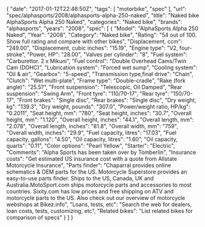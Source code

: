{
    "date": "2017-01-12T22:46:50Z",
    "tags": [
        "motorbike",
        "spec"
    ],
    "url": "spec\/alphasports\/2008\/alphasports-alpha-250-naked",
    "title": "Naked bike AlphaSports Alpha 250 Naked",
    "categories": "Naked bike",
    "brands": "alphasports",
    "years": "2008",
    "spec": [
        {
            "Model": "AlphaSports Alpha 250 Naked",
            "Year": "2008",
            "Category": "Naked bike",
            "Rating": "54 out of 100. Show full rating and compare with other bikes",
            "Displacement, ccm": "249.00",
            "Displacement, cubic inches": "15.19",
            "Engine type": "V2, four-stroke",
            "Power, HP": "28.00",
            "Valves per cylinder": "8",
            "Fuel system": "Carburettor. 2 x Mikuni",
            "Fuel control": "Double Overhead Cams\/Twin Cam (DOHC)",
            "Lubrication system": "Forced wet sump",
            "Cooling system": "Oil & air",
            "Gearbox": "5-speed",
            "Transmission type,final drive": "Chain",
            "Clutch": "Wet multi-plate",
            "Frame type": "Double-cradle",
            "Rake (fork angle)": "25.5?",
            "Front suspension": "Telescopic, Oil Damped",
            "Rear suspension": "Swing Arm",
            "Front tyre": "110\/70-17",
            "Rear tyre": "150\/70-17",
            "Front brakes": "Single disc",
            "Rear brakes": "Single disc",
            "Dry weight, kg": "139.3",
            "Dry weight, pounds": "307.0",
            "Power\/weight ratio, HP\/kg": "0.2011",
            "Seat height, mm": "780",
            "Seat height, inches": "30.7",
            "Overall height, mm": "1.120",
            "Overall height, inches": "44.1",
            "Overall length, mm": "2.078",
            "Overall length, inches": "81.8",
            "Overall width, mm": "759",
            "Overall width, inches": "29.9",
            "Fuel capacity, litres": "17.03",
            "Fuel capacity, gallons": "4.50",
            "Oil capacity, litres": "1.60",
            "Oil capacity, quarts": "0.11",
            "Color options": "Pearl Yellow",
            "Starter": "Electric",
            "Comments": "Alpha Sports has been taken over by Tomberlin",
            "Insurance costs": "Get estimated US insurance cost with a quote from Allstate Motorcycle Insurance",
            "Parts finder": "Chaparral provides online schematics & OEM parts for the US.   Motorcycle Superstore provides an easy-to-use parts finder. Ships to the US, Canada, UK and Australia.MotoSport.com ships motorcycle parts and accessories to most countries.    Sixity.com has low prices and free shipping on ATV and motorcycle parts to the US. Also check out our overview of motorcycle webshops at Bikez.info",
            "Loans, tests, etc": "Search the web for dealers, loan costs, tests, customizing, etc",
            "Related bikes": "List related bikes for comparison of specs"
        }
    ]
}